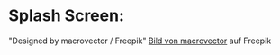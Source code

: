 
# Splash Screen:
"Designed by macrovector / Freepik"
<a href="https://de.freepik.com/vektoren-kostenlos/roter-firetruck-mit-rettungsleiter-und-feuer-auf-hintergrund_3889542.htm#page=3&query=feuerwehr&position=41&from_view=search&track=sph">Bild von macrovector</a> auf Freepik
